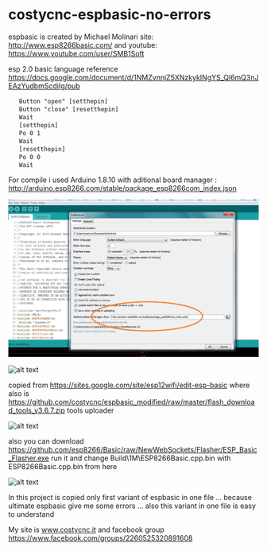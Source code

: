 # costycnc-espbasic-no-errors

espbasic is created by Michael Molinari site: http://www.esp8266basic.com/ and youtube: https://www.youtube.com/user/SMB1Soft

esp 2.0 basic language reference https://docs.google.com/document/d/1NMZvnnjZ5XNzkykINgYS_Ql6mQ3nJEAzYudbmScdiIg/pub

       Button "open" [setthepin]
       Button "close" [resetthepin]
       Wait
       [setthepin]
       Po 0 1
       Wait
       [resetthepin]
       Po 0 0
       Wait


For compile i used Arduino 1.8.10 with aditional board manager : http://arduino.esp8266.com/stable/package_esp8266com_index.json

![alt text](https://github.com/costycnc/espbasic_modified/blob/master/board.jpg)

![alt text](https://github.com/costycnc/costycnc-espbasic-adjust-errors/blob/master/foto/1.8.10.jpg)

copied from https://sites.google.com/site/esp12wifi/edit-esp-basic where also is                   https://github.com/costycnc/espbasic_modified/raw/master/flash_download_tools_v3.6.7.zip tools uploader

![alt text](https://github.com/costycnc/costycnc-espbasic-adjust-errors/blob/master/foto/esptool.jpg)

also you can download https://github.com/esp8266/Basic/raw/NewWebSockets/Flasher/ESP_Basic_Flasher.exe run it and change                              Build\1M\ESP8266Basic.cpp.bin with ESP8266Basic.cpp.bin from here 

![alt text](https://github.com/costycnc/costycnc-espbasic-adjust-errors/blob/master/foto/basicuploader.jpg)

In this project is copied only first variant of espbasic in one file ... because ultimate espbasic give me some errors ... also this                     variant in one file is easy to understand

My site is www.costycnc.it and facebook group https://www.facebook.com/groups/2260525320891608
